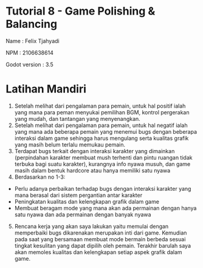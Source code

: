 # Tutorial 8 - Game Polishing & Balancing

Name : Felix Tjahyadi

NPM : 2106638614

Godot version : 3.5

# Latihan Mandiri

1. Setelah melihat dari pengalaman para pemain, untuk hal positif ialah yang mana para peman menyukai pemilihan BGM, kontrol pergerakan yang mudah, dan tantangan yang menyenangkan.
2. Setelah melihat dari pengalaman para pemain, untuk hal negatif ialah yang mana ada beberapa pemain yang menemui bugs dengan beberapa interaksi dalam game sehingga harus mengulang serta kualitas grafik yang masih belum terlalu memukau pemain.
3. Terdapat bugs terkait dengan interaksi karakter yang dimainkan (perpindahan karakter membuat mush terhenti dan pintu ruangan tidak terbuka bagi suatu karakter), kurangnya info nyawa musuh, dan game masih dalam bentuk hardcore atau hanya memiliki satu nyawa
4. Berdasarkan no 1-3:
- Perlu adanya perbaikan terhadap bugs dengan interaksi karakter yang mana berasal dari sistem pergantian antar karakter
- Peningkatan kualitas dan kelengkapan grafik dalam game
- Membuat beragam mode yang mana akan ada permainan dengan hanya satu nyawa dan ada permainan dengan banyak nyawa
5. Rencana kerja yang akan saya lakukan yaitu memulai dengan memperbaiki bugs dikarenakan merupakan inti dari game. Kemudian pada saat yang bersamaan membuat mode bermain berbeda sesuai tingkat kesulitan yang dapat dipilih oleh pemain. Terakhir barulah saya akan memoles kualitas dan kelengkapan setiap aspek grafik dalam game. 
